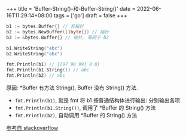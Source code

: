 +++
title = 'Buffer-String()-和-Buffer-String()'
date = 2022-06-16T11:29:14+08:00
tags = ['go']
draft = false
+++

```go
b1 := bytes.Buffer{} // 非指针
b2 := bytes.NewBuffer([]byte{}) // 指针
b3 := &bytes.Buffer{} // 指针, 等同于 b2

b1.WriteString("abc")
b2.WriteString("abc")

fmt.Println(b1) // {[97 98 99] 0 0}
fmt.Println(b1.String()) // abc
fmt.Println(b2) // abc
```
原因: *Buffer 有方法 String(), Buffer 没有 String() 方法.

- `fmt.Println(b1)`, 就是 fmt 将 b1 按普通结构体进行输出: 分别输出各项
- `fmt.Println(b1.String())`, 调用了 *Buffer 的 String() 方法
- `fmt.Println(b2)`, 自动调用 *Buffer 的 String() 方法

[参考自 stackoverflow](https://stackoverflow.com/questions/53005752/different-behavior-when-printing-a-bytes-buffer-in-go)
